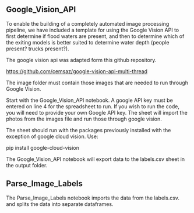 ## Google_Vision_API

To enable the building of a completely automated image processing pipeline, we have included a template for using the Google Vision API to first determine if flood waters are present, and then to determine which of the exiting models is better suited to determine water depth (people present? trucks present?).

The google vision api was adapted form this github repository.

https://github.com/cemsaz/google-vision-api-multi-thread

The image folder must contain those images that are needed to run through Google Vision.

Start with the Google_Vision_API notebook.  A google API key must be entered on line 4 for the spreadsheet to run. If you wish to run the code, you will need to provide your own Google API key.  The sheet will import the photos from the images file and run those through google vision.

The sheet should run with the packages previously installed with the exception of google cloud vision. Use:

pip install google-cloud-vision

The Google_Vision_API notebook will export data to the labels.csv sheet in the output folder.  

## Parse_Image_Labels

The Parse_Image_Labels notebook imports the data from the labels.csv. and splits the data into separate dataframes.
